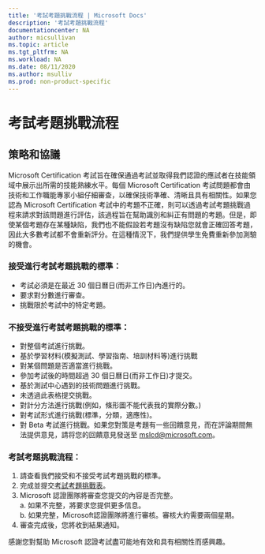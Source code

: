 ```yaml
---
title: '考試考題挑戰流程 | Microsoft Docs'
description: '考試考題挑戰流程'
documentationcenter: NA 
author: micsullivan
ms.topic: article
ms.tgt_pltfrm: NA
ms.workload: NA
ms.date: 08/11/2020
ms.author: msulliv
ms.prod: non-product-specific
---
```

# 考試考題挑戰流程

## 策略和協議

Microsoft Certification 考試旨在確保通過考試並取得我們認證的應試者在技能領域中展示出所需的技能熟練水平。每個 Microsoft Certification 考試問題都會由技術和工作職能專家小組仔細審查，以確保技術準確、清晰且具有相關性。如果您認為 Microsoft Certification 考試中的考題不正確，則可以透過考試考題挑戰過程來請求對該問題進行評估，該過程旨在幫助識別和糾正有問題的考題。但是，即使某個考題存在某種缺陷，我們也不能假設若考題沒有缺陷您就會正確回答考題，因此大多數考試都不會重新評分。在這種情況下，我們提供學生免費重新參加測驗的機會。

### 接受進行考試考題挑戰的標準：

- 考試必須是在最近 30 個日曆日(而非工作日)內進行的。
- 要求對分數進行審查。
- 挑戰限於考試中的特定考題。

### 不接受進行考試考題挑戰的標準：

- 對整個考試進行挑戰。
- 基於學習材料(模擬測試、學習指南、培訓材料等)進行挑戰
- 對某個問題是否適當進行挑戰。
- 參加考試後的時間超過 30 個日曆日(而非工作日)才提交。
- 基於測試中心遇到的技術問題進行挑戰。
- 未透過此表格提交挑戰。
- 對計分方法進行挑戰(例如，條形圖不能代表我的實際分數。)
- 對考試形式進行挑戰(標準，分類，適應性)。
- 對 Beta 考試進行挑戰。如果您對策是考題有一些回饋意見，而在評論期間無法提供意見，請将您的回饋意見發送至 [mslcd@microsoft.com](mailto:mslcd@microsoft.com)。

### 考試考題挑戰流程：

1. 請查看我們接受和不接受考試考題挑戰的標準。
2. 完成並提交[考試考題挑戰表](https://forms.office.com/Pages/ResponsePage.aspx?id=v4j5cvGGr0GRqy180BHbR_ISAtLPKo9OtWclB8hC17dUOEpJNklTMlBWWFc0UUI2VjJBTUI5REVWUC4u)。
3. Microsoft 認證團隊將審查您提交的內容是否完整。  
   a. 如果不完整，將要求您提供更多信息。  
   b. 如果完整，Microsoft認證團隊將進行審核。審核大約需要兩個星期。
4. 審查完成後，您將收到結果通知。

感謝您對幫助 Microsoft 認證考試盡可能地有效和具有相關性而感興趣。
